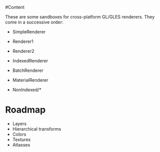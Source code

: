 #Content

These are some sandboxes for cross-platform GL/GLES renderers. They come in a successive order:
* SimpleRenderer
* Renderer1
* Renderer2
* IndexedRenderer
* BatchRenderer
* MaterialRenderer

* NonIndexed/*

# Roadmap
* Layers
* Hierarchical transforms
* Colors
* Textures
* Atlasses